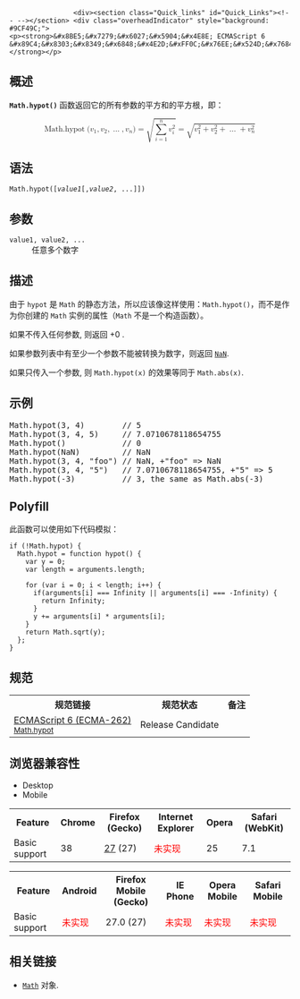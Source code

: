 
                
                  
                    <div><section class="Quick_links" id="Quick_Links"><!-- --></section> <div class="overheadIndicator" style="background: #9CF49C;"> 
    <p><strong>&#x8BE5;&#x7279;&#x6027;&#x5904;&#x4E8E; ECMAScript 6 &#x89C4;&#x8303;&#x8349;&#x6848;&#x4E2D;&#xFF0C;&#x76EE;&#x524D;&#x7684;&#x5B9E;&#x73B0;&#x5728;&#x672A;&#x6765;&#x53EF;&#x80FD;&#x4F1A;&#x53D1;&#x751F;&#x5FAE;&#x8C03;&#xFF0C;&#x8BF7;&#x8C28;&#x614E;&#x4F7F;&#x7528;&#x3002;</strong></p> 
</div></div>

<h2 id="Summary" name="Summary">&#x6982;&#x8FF0;</h2>

<p><code><strong>Math.hypot()</strong></code> &#x51FD;&#x6570;&#x8FD4;&#x56DE;&#x5B83;&#x7684;&#x6240;&#x6709;&#x53C2;&#x6570;&#x7684;&#x5E73;&#x65B9;&#x548C;&#x7684;&#x5E73;&#x65B9;&#x6839;&#xFF0C;&#x5373;&#xFF1A;</p>

<p><math display="block"><semantics><mrow><mstyle mathvariant="monospace"><mrow><mo lspace="0em" rspace="thinmathspace">Math.hypot</mo><mo stretchy="false">(</mo><msub><mi>v</mi><mn>1</mn></msub><mo>,</mo><msub><mi>v</mi><mn>2</mn></msub><mo>,</mo><mo>&#x2026;</mo><mo>,</mo><msub><mi>v</mi><mi>n</mi></msub><mo stretchy="false">)</mo></mrow></mstyle><mo>=</mo><msqrt><mrow><munderover><mo>&#x2211;</mo><mrow><mi>i</mi><mo>=</mo><mn>1</mn></mrow><mi>n</mi></munderover><msubsup><mi>v</mi><mi>i</mi><mn>2</mn></msubsup></mrow></msqrt><mo>=</mo><msqrt><mrow><msubsup><mi>v</mi><mn>1</mn><mn>2</mn></msubsup><mo>+</mo><msubsup><mi>v</mi><mn>2</mn><mn>2</mn></msubsup><mo>+</mo><mo>&#x2026;</mo><mo>+</mo><msubsup><mi>v</mi><mi>n</mi><mn>2</mn></msubsup></mrow></msqrt></mrow><annotation encoding="TeX">\mathtt{\operatorname{Math.hypot}(v_1, v_2, \dots, v_n)} = \sqrt{\sum_{i=1}^n v_i^2} = \sqrt{v_1^2 + v_2^2 + \dots + v_n^2}</annotation></semantics></math></p>

<h2 id="Syntax" name="Syntax">&#x8BED;&#x6CD5;</h2>

<pre class="syntaxbox">
<code>Math.hypot([<em>value1</em>[,<em>value2</em>, ...]]) </code></pre>

<h2 id="Parameters" name="Parameters">&#x53C2;&#x6570;</h2>

<dl>
 <dt><code>value1, value2, ...</code></dt>
 <dd>&#x4EFB;&#x610F;&#x591A;&#x4E2A;&#x6570;&#x5B57;</dd>
</dl>

<h2 id="Description" name="Description">&#x63CF;&#x8FF0;</h2>

<p>&#x7531;&#x4E8E; <code>hypot</code> &#x662F; <code>Math</code>&#xA0;&#x7684;&#x9759;&#x6001;&#x65B9;&#x6CD5;&#xFF0C;&#x6240;&#x4EE5;&#x5E94;&#x8BE5;&#x50CF;&#x8FD9;&#x6837;&#x4F7F;&#x7528;&#xFF1A;<code>Math.hypot()</code>&#xFF0C;&#x800C;&#x4E0D;&#x662F;&#x4F5C;&#x4E3A;&#x4F60;&#x521B;&#x5EFA;&#x7684;&#xA0;<code>Math</code> &#x5B9E;&#x4F8B;&#x7684;&#x5C5E;&#x6027;&#xFF08;<code>Math</code> &#x4E0D;&#x662F;&#x4E00;&#x4E2A;&#x6784;&#x9020;&#x51FD;&#x6570;&#xFF09;&#x3002;</p>

<p>&#x5982;&#x679C;&#x4E0D;&#x4F20;&#x5165;&#x4EFB;&#x4F55;&#x53C2;&#x6570;, &#x5219;&#x8FD4;&#x56DE; +0 .</p>

<p>&#x5982;&#x679C;&#x53C2;&#x6570;&#x5217;&#x8868;&#x4E2D;&#x6709;&#x81F3;&#x5C11;&#x4E00;&#x4E2A;&#x53C2;&#x6570;&#x4E0D;&#x80FD;&#x88AB;&#x8F6C;&#x6362;&#x4E3A;&#x6570;&#x5B57;&#xFF0C;&#x5219;&#x8FD4;&#x56DE; <a href="/zh-CN/docs/Web/JavaScript/Reference/Global_Objects/NaN" title="&#x5168;&#x5C40;&#x5C5E;&#x6027; NaN &#x8868;&#x793A; Not-A-Number &#x7684;&#x503C;&#x3002;"><code>NaN</code></a>.</p>

<p>&#x5982;&#x679C;&#x53EA;&#x4F20;&#x5165;&#x4E00;&#x4E2A;&#x53C2;&#x6570;, &#x5219; <code>Math.hypot(x)</code> &#x7684;&#x6548;&#x679C;&#x7B49;&#x540C;&#x4E8E; <code>Math.abs(x)</code>.</p>

<h2 id="Examples" name="Examples">&#x793A;&#x4F8B;</h2>

<pre class="brush:js">
Math.hypot(3, 4)        // 5
Math.hypot(3, 4, 5)     // 7.0710678118654755
Math.hypot()            // 0
Math.hypot(NaN)         // NaN
Math.hypot(3, 4, &quot;foo&quot;) // NaN, +&quot;foo&quot; =&gt; NaN
Math.hypot(3, 4, &quot;5&quot;)   // 7.0710678118654755, +&quot;5&quot; =&gt; 5
Math.hypot(-3)          // 3, the same as Math.abs(-3)
</pre>

<h2 id="Polyfill">Polyfill</h2>

<p>&#x6B64;&#x51FD;&#x6570;&#x53EF;&#x4EE5;&#x4F7F;&#x7528;&#x5982;&#x4E0B;&#x4EE3;&#x7801;&#x6A21;&#x62DF;&#xFF1A;</p>

<pre class="brush: js  language-js">
<code class="language-js"><span class="token keyword">if</span> <span class="token punctuation">(</span><span class="token operator">!</span>Math<span class="token punctuation">.</span>hypot<span class="token punctuation">)</span> <span class="token punctuation">{</span>
  Math<span class="token punctuation">.</span>hypot <span class="token operator">=</span> <span class="token keyword">function</span> <span class="token function">hypot<span class="token punctuation">(</span></span><span class="token punctuation">)</span> <span class="token punctuation">{</span>
    <span class="token keyword">var</span> y <span class="token operator">=</span> <span class="token number">0</span><span class="token punctuation">;</span>
    <span class="token keyword">var</span> length <span class="token operator">=</span> arguments<span class="token punctuation">.</span>length<span class="token punctuation">;</span>

    <span class="token keyword">for</span> <span class="token punctuation">(</span><span class="token keyword">var</span> i <span class="token operator">=</span> <span class="token number">0</span><span class="token punctuation">;</span> i <span class="token operator">&lt;</span> length<span class="token punctuation">;</span> i<span class="token operator">++</span><span class="token punctuation">)</span> <span class="token punctuation">{</span>
      <span class="token keyword">if</span><span class="token punctuation">(</span>arguments<span class="token punctuation">[</span>i<span class="token punctuation">]</span> <span class="token operator">===</span> <span class="token number">Infinity</span> <span class="token operator">||</span> arguments<span class="token punctuation">[</span>i<span class="token punctuation">]</span> <span class="token operator">===</span> <span class="token operator">-</span><span class="token number">Infinity</span><span class="token punctuation">)</span> <span class="token punctuation">{</span>
        <span class="token keyword">return</span> <span class="token number">Infinity</span><span class="token punctuation">;</span>
      <span class="token punctuation">}</span>
      y <span class="token operator">+</span><span class="token operator">=</span> arguments<span class="token punctuation">[</span>i<span class="token punctuation">]</span> <span class="token operator">*</span> arguments<span class="token punctuation">[</span>i<span class="token punctuation">]</span><span class="token punctuation">;</span>
    <span class="token punctuation">}</span>
    <span class="token keyword">return</span> Math<span class="token punctuation">.</span><span class="token function">sqrt<span class="token punctuation">(</span></span>y<span class="token punctuation">)</span><span class="token punctuation">;</span>
  <span class="token punctuation">}</span><span class="token punctuation">;</span>
<span class="token punctuation">}</span></code></pre>

<h2 id=".E8.A7.84.E8.8C.83">&#x89C4;&#x8303;</h2>

<table class="standard-table">
 <tbody>
  <tr>
   <th scope="col">&#x89C4;&#x8303;&#x94FE;&#x63A5;</th>
   <th scope="col">&#x89C4;&#x8303;&#x72B6;&#x6001;</th>
   <th scope="col">&#x5907;&#x6CE8;</th>
  </tr>
  <tr>
   <td><a class="external" href="http://people.mozilla.org/~jorendorff/es6-draft.html#sec-math.hypot" hreflang="en" lang="en">ECMAScript 6 (ECMA-262)<br><small lang="zh-CN">Math.hypot</small></a></td>
   <td><span class="spec-RC">Release Candidate</span></td>
   <td>&#xA0;</td>
  </tr>
 </tbody>
</table>

<h2 id=".E6.B5.8F.E8.A7.88.E5.99.A8.E5.85.BC.E5.AE.B9.E6.80.A7">&#x6D4F;&#x89C8;&#x5668;&#x517C;&#x5BB9;&#x6027;</h2>

<div><div class="htab"> 
    <a id="AutoCompatibilityTable" name="AutoCompatibilityTable"></a> 
    <ul> 
        <li class="selected"><a>Desktop</a></li> 
        <li><a>Mobile</a></li> 
    </ul> 
</div></div>

<div id="compat-desktop">
<table class="compat-table">
 <tbody>
  <tr>
   <th>Feature</th>
   <th>Chrome</th>
   <th>Firefox (Gecko)</th>
   <th>Internet Explorer</th>
   <th>Opera</th>
   <th>Safari (WebKit)</th>
  </tr>
  <tr>
   <td>Basic support</td>
   <td>38</td>
   <td><a href="/en-US/Firefox/Releases/27" title="Released on 2014-02-04.">27</a> (27)</td>
   <td><span style="color: #f00;">&#x672A;&#x5B9E;&#x73B0;</span></td>
   <td>25</td>
   <td>7.1</td>
  </tr>
 </tbody>
</table>
</div>

<div id="compat-mobile">
<table class="compat-table">
 <tbody>
  <tr>
   <th>Feature</th>
   <th>Android</th>
   <th>Firefox Mobile (Gecko)</th>
   <th>IE Phone</th>
   <th>Opera Mobile</th>
   <th>Safari Mobile</th>
  </tr>
  <tr>
   <td>Basic support</td>
   <td><span style="color: #f00;">&#x672A;&#x5B9E;&#x73B0;</span></td>
   <td>27.0 (27)</td>
   <td><span style="color: #f00;">&#x672A;&#x5B9E;&#x73B0;</span></td>
   <td><span style="color: #f00;">&#x672A;&#x5B9E;&#x73B0;</span></td>
   <td><span style="color: #f00;">&#x672A;&#x5B9E;&#x73B0;</span></td>
  </tr>
 </tbody>
</table>
</div>

<h2 id="See_also" name="See_also">&#x76F8;&#x5173;&#x94FE;&#x63A5;</h2>

<ul>
 <li><a href="/zh-CN/docs/Web/JavaScript/Reference/Global_Objects/Math" title="Math&#xA0;&#x4E3A;&#x65B9;&#x4FBF;&#x6570;&#x5B66;&#x8BA1;&#x7B97;&#x6240;&#x9700;&#x7684;&#x5E38;&#x91CF;&#x548C;&#x51FD;&#x6570;&#x63D0;&#x4F9B;&#x4E86;&#x5C5E;&#x6027;&#x548C;&#x65B9;&#x6CD5;.&#x8BE5;&#x5185;&#x7F6E;&#x5BF9;&#x8C61;&#x4E0D;&#x662F;&#x51FD;&#x6570;&#x5BF9;&#x8C61;."><code>Math</code></a> &#x5BF9;&#x8C61;.</li>
</ul>
                  
                
              